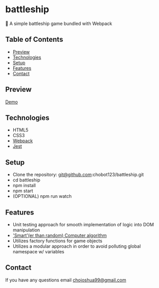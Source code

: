 # battleship

🚢 A simple battleship game bundled with Webpack

## Table of Contents

- [Preview](##preview)
- [Technologies](##technologies)
- [Setup](##setup)
- [Features](##features)
- [Contact](##contact)

## Preview

[Demo](https://chobot123.github.io/battleship/)

## Technologies

- HTML5
- CSS3
- [Webpack](https://webpack.js.org/guides/)
- [Jest](https://jestjs.io/docs/getting-started)

## Setup

- Clone the repository:  git@github.com:chobot123/battleship.git
- cd battleship
- npm install
- npm start
- (OPTIONAL) npm run watch

## Features
- Unit testing approach for smooth implementation of logic into DOM manipulation
- ['Smart'(er than random) Computer algorithm](https://github.com/chobot123/battleship/blob/main/src/scripts/game_loop/algoExplained.md)
- Utilizes factory functions for game objects
- Utilizes a modular approach in order to avoid polluting global namespace w/ variables

## Contact

If you have any questions email <chojoshua99@gmail.com>
